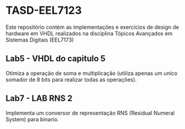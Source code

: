 # TASD-EEL7123
Este repositório contém as implementações e exercícios de design de hardware em VHDL realizados na disciplina Tópicos Avançados em Sistemas Digitais (EEL7173)


## Lab5 - VHDL do capitulo 5
Otimiza a operação de soma e multiplicação (utiliza apenas um unico somador de 8 bits para realizar todas as operações).

## Lab7 - LAB RNS 2
Implementa um conversor de representação RNS (Residual Numeral System) para binario.
